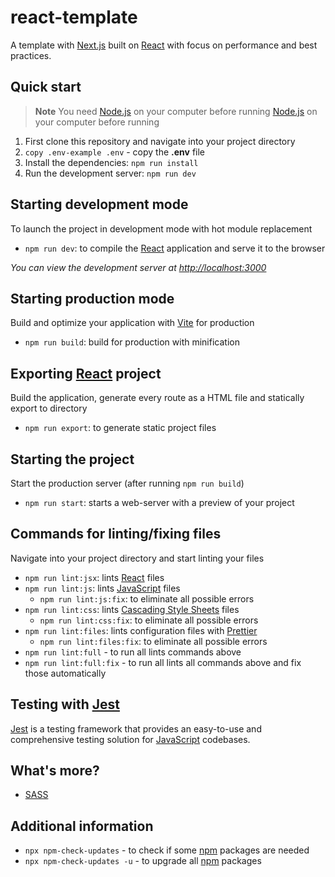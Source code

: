 # react-template

A template with [Next.js](https://nextjs.org) built on [React](https://reactjs.org) with focus on performance and best practices.

## Quick start

> **Note**
> You need [Node.js](https://github.com/nodejs) on your computer before running [Node.js](https://github.com/nodejs) on your computer before running

1. First clone this repository and navigate into your project directory
2. `copy .env-example .env` - copy the **.env** file
3. Install the dependencies: `npm run install`
4. Run the development server: `npm run dev`

## Starting development mode

To launch the project in development mode with hot module replacement

- `npm run dev`: to compile the [React](https://reactjs.org) application and serve it to the
  browser

_You can view the development server at <http://localhost:3000>_

## Starting production mode

Build and optimize your application with [Vite](https://github.com/vitejs/vite) for production

- `npm run build`: build for production with minification

## Exporting [React](https://reactjs.org) project

Build the application, generate every route as a HTML file and statically export to directory

- `npm run export`: to generate static project files

## Starting the project

Start the production server (after running `npm run build`)

- `npm run start`: starts a web-server with a preview of your project

## Commands for linting/fixing files

Navigate into your project directory and start linting your files

- `npm run lint:jsx`: lints [React](https://reactjs.org/docs/introducing-jsx.html) files
- `npm run lint:js`: lints [JavaScript](https://www.javascript.com) files
  - `npm run lint:js:fix`: to eliminate all possible errors
- `npm run lint:css`: lints [Cascading Style Sheets](https://developer.mozilla.org/en-US/docs/Web/CSS) files
  - `npm run lint:css:fix`: to eliminate all possible errors
- `npm run lint:files`: lints configuration files with [Prettier](https://github.com/prettier/prettier)
  - `npm run lint:files:fix`: to eliminate all possible errors
- `npm run lint:full` - to run all lints commands above
- `npm run lint:full:fix` - to run all lints all commands above and fix those automatically

## Testing with [Jest](https://jestjs.io)

[Jest](https://jestjs.io) is a testing framework that provides an easy-to-use and comprehensive testing solution for [JavaScript](https://www.javascript.com) codebases.

## What's more?

- [SASS](https://sass-lang.com)

## Additional information

- `npx npm-check-updates` - to check if some [npm](https://www.npmjs.com) packages are needed
- `npx npm-check-updates -u` - to upgrade all [npm](https://www.npmjs.com) packages
